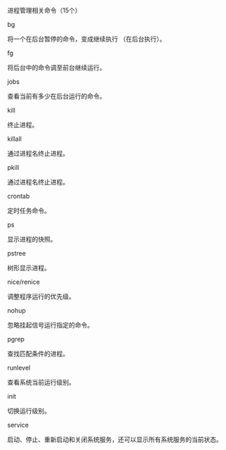 进程管理相关命令（15个）

bg

将一个在后台暂停的命令，变成继续执行  （在后台执行）。

fg

将后台中的命令调至前台继续运行。

jobs

查看当前有多少在后台运行的命令。

kill

终止进程。

killall

通过进程名终止进程。

pkill

通过进程名终止进程。

crontab

定时任务命令。

ps

显示进程的快照。

pstree

树形显示进程。

nice/renice

调整程序运行的优先级。

nohup

忽略挂起信号运行指定的命令。

pgrep

查找匹配条件的进程。

runlevel

查看系统当前运行级别。

init

切换运行级别。

service

启动、停止、重新启动和关闭系统服务，还可以显示所有系统服务的当前状态。
